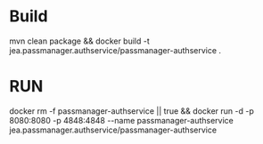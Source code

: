 # Build
mvn clean package && docker build -t jea.passmanager.authservice/passmanager-authservice .

# RUN

docker rm -f passmanager-authservice || true && docker run -d -p 8080:8080 -p 4848:4848 --name passmanager-authservice jea.passmanager.authservice/passmanager-authservice 